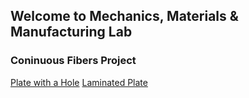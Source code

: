 ## Welcome to Mechanics, Materials & Manufacturing Lab

### Coninuous Fibers Project
[Plate with a Hole](https://m3lab.github.io/PlateHole.html)
[Laminated Plate](https://m3lab.github.io/LamPlate.html)

